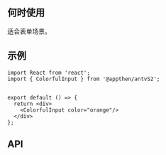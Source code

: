 ## 何时使用

适合表单场景。

## 示例

```tsx
import React from 'react';
import { ColorfulInput } from '@appthen/antvS2';


export default () => {
  return <div>
    <ColorfulInput color="orange"/>
  </div>
};
```

## API

<API hideTitle  src="@/components/colorful-input/colorful-input.tsx" />
